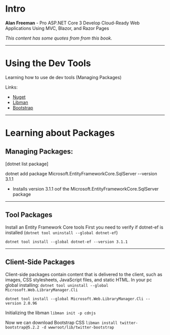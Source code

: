 # Intro
**Alan Freeman** - Pro ASP.NET Core 3 Develop Cloud-Ready Web Applications Using MVC, Blazor, and Razor Pages

*This content has some quotes from from this book.*

---

# Using the Dev Tools

Learning how to use de dev tools (Managing Packages)

Links:

* [Nuget](nuget.org)
* [Libman](https://cdnjs.com)
* [Bootstrap](https://getbootstrap.com/)

---
# Learning about Packages

## Managing Packages:
[dotnet list package]

dotnet add package Microsoft.EntityFrameworkCore.SqlServer --version 3.1.1
* Installs version 3.1.1 oof the Microsoft.EntityFrameworkCore.SqlServer package

---

## Tool Packages
Install an Entity Framework Core tools
First you need to verify if dotnet-ef is installed (``dotnet tool uninstall --global dotnet-ef``)

``dotnet tool install --global dotnet-ef --version 3.1.1``

---

## Client-Side Packages
Client-side packages contain content that is delivered to the client, such as images, CSS stylesheets, JavaScript files, and static
HTML.
In your pc global installing:
``dotnet tool uninstall --global Microsoft.Web.LibraryManager.Cli``


``dotnet tool install --global Microsoft.Web.LibraryManager.Cli --version 2.0.96``

Initializing the libman
``libman init -p cdnjs``

Now we can download Bootstrap CSS
``libman install twitter-bootstrap@5.2.2 -d wwwroot/lib/twitter-bootstrap``

